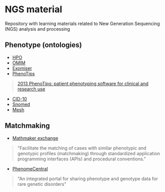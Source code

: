 # NGS material
Repository with learning materials related to New Generation Sequencing (NGS) analysis and processing

## Phenotype (ontologies)
* [HPO](http://human-phenotype-ontology.github.io/documentation.html)
* [OMIM](https://www.omim.org/)
* [Exomiser](https://github.com/exomiser/Exomiser)
* [PhenoTips](https://phenotips.org/)
> [2013 PhenoTips: patient phenotyping software for clinical and research use](https://www.ncbi.nlm.nih.gov/pubmed/23636887)
* [CID-10](http://searchhealthit.techtarget.com/definition/ICD-10)
* [Snomed](http://www.snomed.org/snomed-ct)
* [Mesh](https://www.ncbi.nlm.nih.gov/mesh)

## Matchmaking
* [Mathmaker exchange](http://www.matchmakerexchange.org/)
> "Facilitate the matching of cases with similar phenotypic and genotypic profiles (matchmaking) through standardized application programming interfaces (APIs) and procedural conventions."
* [PhenomeCentral](https://phenomecentral.org/)
> "An integrated portal for sharing phenotype and genotype data for rare genetic disorders"
